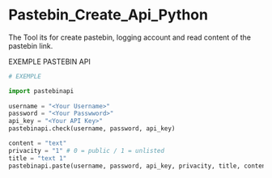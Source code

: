 # Pastebin_Create_Api_Python
The Tool its for create pastebin, logging account and read content of the pastebin link.


EXEMPLE PASTEBIN API 

```py
# EXEMPLE 

import pastebinapi
   
username = "<Your Username>"
password = "<Your Passwword>"
api_key = "<Your API Key>"
pastebinapi.check(username, password, api_key)

content = "text"
privacity = "1" # 0 = public / 1 = unlisted
title = "text 1"
pastebinapi.paste(username, password, api_key, privacity, title, content)

```
